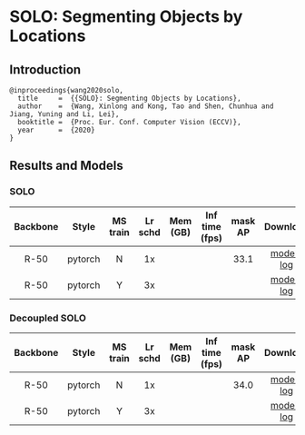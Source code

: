 # SOLO: Segmenting Objects by Locations

## Introduction

```
@inproceedings{wang2020solo,
  title     =  {{SOLO}: Segmenting Objects by Locations},
  author    =  {Wang, Xinlong and Kong, Tao and Shen, Chunhua and Jiang, Yuning and Li, Lei},
  booktitle =  {Proc. Eur. Conf. Computer Vision (ECCV)},
  year      =  {2020}
}
```

## Results and Models

### SOLO

| Backbone  | Style   | MS train | Lr schd | Mem (GB) | Inf time (fps) | mask AP | Download |
|:---------:|:-------:|:--------:|:-------:|:--------:|:--------------:|:------:|:--------:|
| R-50      | pytorch   | N        | 1x      |       |            |  33.1  |  [model]() &#124; [log]() |
| R-50      | pytorch   | Y        | 3x      |       |          |    |  [model]() &#124; [log]() |

### Decoupled SOLO

| Backbone  | Style   | MS train | Lr schd | Mem (GB) | Inf time (fps) | mask AP | Download |
|:---------:|:-------:|:--------:|:-------:|:--------:|:--------------:|:------:|:--------:|
| R-50      | pytorch   | N        | 1x      |       |            |  34.0  |  [model]() &#124; [log]() |
| R-50      | pytorch   | Y        | 3x      |       |          |    |  [model]() &#124; [log]() |

